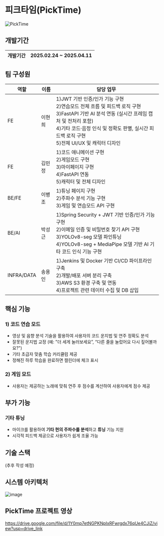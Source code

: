 # 피크타임(PickTime)
![PickTime](https://github.com/user-attachments/assets/78dfd822-5b3a-4379-9e43-27793e99d1d1)

## 개발기간
| 개발기간 | 2025.02.24 ~ 2025.04.11 |
|----------|-------------------------|

## 팀 구성원
| 역할       | 이름   | 담당 업무 |
|------------|--------|---------------------------------------------------------------|
| FE         | 이현희 | 1)JWT 기반 인증/인가 기능 구현<br>2)연습모드 전체 흐름 및 피드백 로직 구현<br>3)FastAPI 기반 AI 분석 연동 (실시간 프레임 캡처 및 전처리 포함)<br>4)기타 코드·음정 인식 및 정확도 판별, 실시간 피드백 로직 구현<br>5)전체 UI/UX 및 캐릭터 디자인 |
| FE         | 김민정 | 1)코드 애니메이션 구현<br>2)게임모드 구현<br>3)마이페이지 구현<br>4)FastAPI 연동<br>5)캐릭터 및 전체 디자인 |
| BE/FE      | 이병조 | 1)튜닝 페이지 구현<br>2)주파수 분석 기능 구현<br>3)게임 및 연습모드 API 구현 |
| BE/AI      | 박성근 | 1)Spring Security + JWT 기반 인증/인가 기능 구현<br>2)이메일 인증 및 비밀번호 찾기 API 구현<br>3)YOLOv8-seg 모델 파인튜닝<br>4)YOLOv8-seg + MediaPipe 모델 기반 AI 기타 코드 인식 기능 구현 |
| INFRA/DATA | 송용인 | 1)Jenkins 및 Docker 기반 CI/CD 파이프라인 구축<br>2)개발/배포 서버 분리 구축<br>3)AWS S3 환경 구축 및 연동<br>4)프로젝트 관련 데이터 수집 및 DB 삽입 |

## 핵심 기능
### 1) **코드 연습 모드**
- 영상 및 음향 분석 기술을 활용하여 사용자의 코드 운지법 및 연주 정확도 분석
- 잘못된 운지법 교정 (예: "더 세게 눌러보세요”, “다른 줄을 눌렀어요 다시 짚어볼까요?")
- 기타 초급자 맞춤 학습 커리큘럼 제공
- 정해진 하루 학습을 완료하면 캘린더에 체크 표시
### 2) **게임 모드**
- 사용자는 제공하는 노래에 맞춰 연주 후 점수를 계산하여 사용자에게 점수 제공

## 부가 기능
### **기타 튜닝**
- 마이크를 활용하여 **기타 현의 주파수를 분석**하고 **튜닝** 기능 지원
- 시각적 피드백 제공으로 사용자가 쉽게 조율 가능

## 기술 스택
(추후 작성 예정)

## 시스템 아키텍처
![image](https://github.com/user-attachments/assets/7aa80af0-360d-47f4-9a9d-9580dd5ac818)

## PickTime 프로젝트 영상
https://drive.google.com/file/d/1Y0mp7etNGPKNpIxRFwrgdx76qUe4CJiZ/view?usp=drive_link

